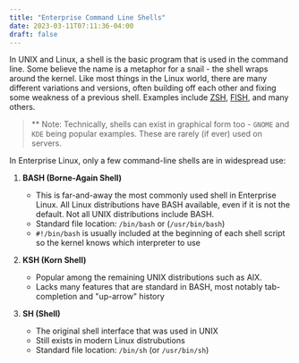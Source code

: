 ```yaml
---
title: "Enterprise Command Line Shells"
date: 2023-03-11T07:11:36-04:00
draft: false 
---
```


In UNIX and Linux, a shell is the basic program that is used in the command line.  Some believe the name is a metaphor for a snail - the shell wraps around the kernel.  Like most things in the Linux world, there are many different variations and versions, often building off each other and fixing some weakness of a previous shell.  Examples include [ZSH](https://ohmyz.sh/), [FISH](https://fishshell.com/), and many others.  

> ** Note: Technically, shells can exist in graphical form too - `GNOME` and `KDE` being popular examples.  These are rarely (if ever) used on servers.

In Enterprise Linux, only a few command-line shells are in widespread use:

1. **BASH (Borne-Again Shell)**
   - This is far-and-away the most commonly used shell in Enterprise Linux.  All Linux distributions have BASH available, even if it is not the default.  Not all UNIX distributions include BASH.
   - Standard file location: `/bin/bash` or (`/usr/bin/bash`)
   - `#!/bin/bash` is usually included at the beginning of each shell script so the kernel knows which interpreter to use

2. **KSH (Korn Shell)**
   - Popular among the remaining UNIX distributions such as AIX. 
   - Lacks many features that are standard in BASH, most notably tab-completion and "up-arrow" history
   
3. **SH (Shell)**
   - The original shell interface that was used in UNIX
   - Still exists in modern Linux distrubutions
   - Standard file location: `/bin/sh` (or `/usr/bin/sh`)
